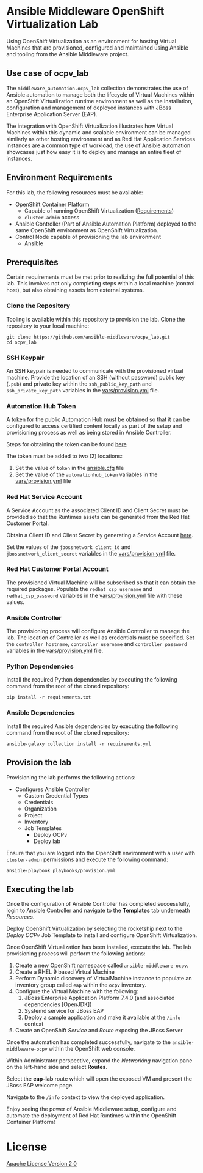 # Ansible Middleware OpenShift Virtualization Lab

Using OpenShift Virtualization as an environment for hosting Virtual Machines that are provisioned, configured and maintained using Ansible and tooling from the Ansible Middleware project.

## Use case of ocpv_lab

The `middleware_automation.ocpv_lab` collection demonstrates the use of Ansible automation to manage both the lifecycle of Virtual Machines within an OpenShift Virtualization runtime environment as well as the installation, configuration and management of deployed instances with JBoss Enterprise Application Server (EAP).

The integration with OpenShift Virtualization illustrates how Virtual Machines within this dynamic and scalable environment can be managed similarly as other hosting environment and as Red Hat Application Services instances are a common type of workload, the use of Ansible automation showcases just how easy it is to deploy and manage an entire fleet of instances.

## Environment Requirements

For this lab, the following resources must be available:

* OpenShift Container Platform
    * Capable of running OpenShift Virtualization ([Requirements](https://docs.openshift.com/container-platform/4.12/virt/install/preparing-cluster-for-virt.html#virt-hardware-os-requirements_preparing-cluster-for-virt))
    * `cluster-admin` access
* Ansible Controller (Part of Ansible Automation Platform) deployed to the same OpenShift environment as OpenShift Virtualization.
* Control Node capable of provisioning the lab environment
    * Ansible

## Prerequisites

Certain requirements must be met prior to realizing the full potential of this lab. This involves not only completing steps within a local machine (control host), but also obtaining assets from external systems.

### Clone the Repository

Tooling is available within this repository to provision the lab. Clone the repository to your local machine:

```shell
git clone https://github.com/ansible-middleware/ocpv_lab.git
cd ocpv_lab
```

### SSH Keypair

An SSH keypair is needed to communicate with the provisioned virtual machine. Provide the location of an SSH (without password) public key (`.pub`) and private key within the `ssh_public_key_path` and `ssh_private_key_path` variables in the [vars/provision.yml](vars/provision.yml) file.

### Automation Hub Token

A token for the public Automation Hub must be obtained so that it can be configured to access certified content locally as part of the setup and provisioning process as well as being stored in Ansible Controller. 

Steps for obtaining the token can be found [here](https://cloud.redhat.com/ansible/automation-hub/token/)

The token must be added to two (2) locations:

1. Set the value of `token` in the [ansible.cfg](ansible.cfg) file
2. Set the value of the `automationhub_token` variables in the [vars/provision.yml](vars/provision.yml) file

### Red Hat Service Account

A Service Account as the associated Client ID and Client Secret must be provided so that the Runtimes assets can be generated from the Red Hat Customer Portal.

Obtain a Client ID and Client Secret by generating a Service Account [here](https://console.redhat.com/application-services/service-accounts).

Set the values of the `jbossnetwork_client_id` and `jbossnetwork_client_secret` variables in the [vars/provision.yml](vars/provision.yml) file.

### Red Hat Customer Portal Account

The provisioned Virtual Machine will be subscribed so that it can obtain the required packages. Populate the `redhat_csp_username` and `redhat_csp_password` variables in the [vars/provision.yml](vars/provision.yml) file with these values.

### Ansible Controller

The provisioning process will configure Ansible Controller to manage the lab. The location of Controller as well as credentials must be specified. Set the `controller_hostname`, `controller_username` and `controller_password` variables in the [vars/provision.yml](vars/provision.yml) file.

### Python Dependencies

Install the required Python dependencies by executing the following command from the root of the cloned repository:

```shell
pip install -r requirements.txt
```

### Ansible Dependencies

Install the required Ansible dependencies by executing the following command from the root of the cloned repository:

```shell
ansible-galaxy collection install -r requirements.yml
```

## Provision the lab

Provisioning the lab performs the following actions:

* Configures Ansible Controller
    * Custom Credential Types
    * Credentials
    * Organization
    * Project
    * Inventory
    * Job Templates
        * Deploy OCPv
        * Deploy lab

Ensure that you are logged into the OpenShift environment with a user with `cluster-admin` permissions and execute the following command:

```shell
ansible-playbook playbooks/provision.yml
```

## Executing the lab

Once the configuration of Ansible Controller has completed successfully, login to Ansible Controller and navigate to the **Templates** tab underneath _Resources_.

Deploy OpenShift Virtualization by selecting the rocketship next to the _Deploy OCPv_ Job Template to install and configure OpenShift Virtualization.

Once OpenShift Virtualization has been installed, execute the lab. The lab provisioning process will perform the following actions:

1. Create a new OpenShift namespace called `ansible-middleware-ocpv`.
2. Create a RHEL 9 based Virtual Machine
3. Perform Dynamic discovery of VirtualMachine instance to populate an inventory group called `eap` within the `ocpv` inventory.
4. Configure the Virtual Machine with the following:
    1. JBoss Enterprise Application Platform 7.4.0 (and associated dependencies [OpenJDK])
    2. Systemd service for JBoss EAP
    3. Deploy a sample application and make it available at the `/info` context
5. Create an OpenShift _Service_ and _Route_ exposing the JBoss Server

Once the automation has completed successfully, navigate to the `ansible-middleware-ocpv` within the OpenShift web console.

Within Administrator perspective, expand the _Networking_ navigation pane on the left-hand side and select **Routes**. 

Select the **eap-lab** route which will open the exposed VM and present the JBoss EAP welcome page.

Navigate to the `/info` context to view the deployed application.

Enjoy seeing the power of Ansible Middleware setup, configure and automate the deployment of Red Hat Runtimes within the OpenShift Container Platform!

# License

[Apache License Version 2.0](https://github.com/ansible-middleware/ocpv_lab/blob/main/LICENSE)